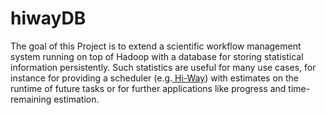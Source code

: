 hiwayDB
=======

The goal of this Project is to extend a scientific workflow management system running
on top of Hadoop with a database for storing statistical information persistently. Such statistics
are useful for many use cases, for instance for providing a scheduler (e.g.<a href="https://github.com/marcbux/Hi-WAY"> Hi-Way</a>) with estimates on the runtime
of future tasks or for further applications like progress and time-remaining estimation.

